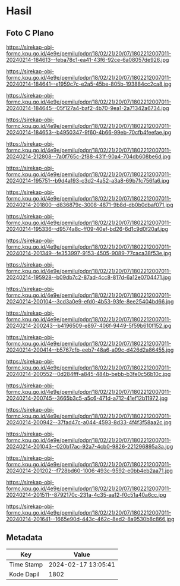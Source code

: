 # Hasil

## Foto C Plano

https://sirekap-obj-formc.kpu.go.id/4e9e/pemilu/pdpr/18/02/21/20/07/1802212007011-20240214-184613--feba78c1-ea41-43f6-92ce-6a08057de926.jpg

https://sirekap-obj-formc.kpu.go.id/4e9e/pemilu/pdpr/18/02/21/20/07/1802212007011-20240214-184641--e1959c7c-e2a5-45be-805b-193884cc2ca8.jpg

https://sirekap-obj-formc.kpu.go.id/4e9e/pemilu/pdpr/18/02/21/20/07/1802212007011-20240214-184645--05f127a4-baf2-4b70-9ea1-2a71342a6734.jpg

https://sirekap-obj-formc.kpu.go.id/4e9e/pemilu/pdpr/18/02/21/20/07/1802212007011-20240214-184653--b4950347-9f60-4b66-99eb-70cfb4feefae.jpg

https://sirekap-obj-formc.kpu.go.id/4e9e/pemilu/pdpr/18/02/21/20/07/1802212007011-20240214-212808--7a0f765c-2f88-431f-90a4-704db608be6d.jpg

https://sirekap-obj-formc.kpu.go.id/4e9e/pemilu/pdpr/18/02/21/20/07/1802212007011-20240214-195751--b9d4a193-c3d2-4a52-a3a8-69b7fc756fa6.jpg

https://sirekap-obj-formc.kpu.go.id/4e9e/pemilu/pdpr/18/02/21/20/07/1802212007011-20240214-201800--d836879c-3008-4871-9b8d-db0b0dbaf071.jpg

https://sirekap-obj-formc.kpu.go.id/4e9e/pemilu/pdpr/18/02/21/20/07/1802212007011-20240214-195336--d9574a8c-ff09-40ef-bd26-6d1c9d0f20af.jpg

https://sirekap-obj-formc.kpu.go.id/4e9e/pemilu/pdpr/18/02/21/20/07/1802212007011-20240214-201349--fe353997-9153-4505-9089-77caca38f53e.jpg

https://sirekap-obj-formc.kpu.go.id/4e9e/pemilu/pdpr/18/02/21/20/07/1802212007011-20240214-195928--b09db7c2-87ad-4cc8-817d-6a12e0704471.jpg

https://sirekap-obj-formc.kpu.go.id/4e9e/pemilu/pdpr/18/02/21/20/07/1802212007011-20240214-200104--3cd3a0e9-efd0-4b53-93fe-8ee25404bd66.jpg

https://sirekap-obj-formc.kpu.go.id/4e9e/pemilu/pdpr/18/02/21/20/07/1802212007011-20240214-200243--b4196509-e897-406f-9449-5f59b610f152.jpg

https://sirekap-obj-formc.kpu.go.id/4e9e/pemilu/pdpr/18/02/21/20/07/1802212007011-20240214-200414--b5767cfb-eeb7-48a6-a09c-d426d2a86455.jpg

https://sirekap-obj-formc.kpu.go.id/4e9e/pemilu/pdpr/18/02/21/20/07/1802212007011-20240214-200552--0d284fff-a845-484b-bebb-b3fe0c56b10c.jpg

https://sirekap-obj-formc.kpu.go.id/4e9e/pemilu/pdpr/18/02/21/20/07/1802212007011-20240214-200745--3665b3c5-a5c6-471d-a712-41ef12b11972.jpg

https://sirekap-obj-formc.kpu.go.id/4e9e/pemilu/pdpr/18/02/21/20/07/1802212007011-20240214-200942--37fad47c-a044-4593-8d33-4f4f3f58aa2c.jpg

https://sirekap-obj-formc.kpu.go.id/4e9e/pemilu/pdpr/18/02/21/20/07/1802212007011-20240214-201043--020b17ac-92a7-4cb0-9826-221296895a3a.jpg

https://sirekap-obj-formc.kpu.go.id/4e9e/pemilu/pdpr/18/02/21/20/07/1802212007011-20240214-201202--f728bd60-1006-493c-9592-e0bb4eb2aa71.jpg

https://sirekap-obj-formc.kpu.go.id/4e9e/pemilu/pdpr/18/02/21/20/07/1802212007011-20240214-201511--8792170c-231a-4c35-aa12-f0c51a40a6cc.jpg

https://sirekap-obj-formc.kpu.go.id/4e9e/pemilu/pdpr/18/02/21/20/07/1802212007011-20240214-201641--1665e90d-443c-462c-8ed2-8a9530b8c866.jpg


## Metadata

| Key        | Value               |
| ---------- | ------------------- |
| Time Stamp | 2024-02-17 13:05:41 |
| Kode Dapil | 1802                |



